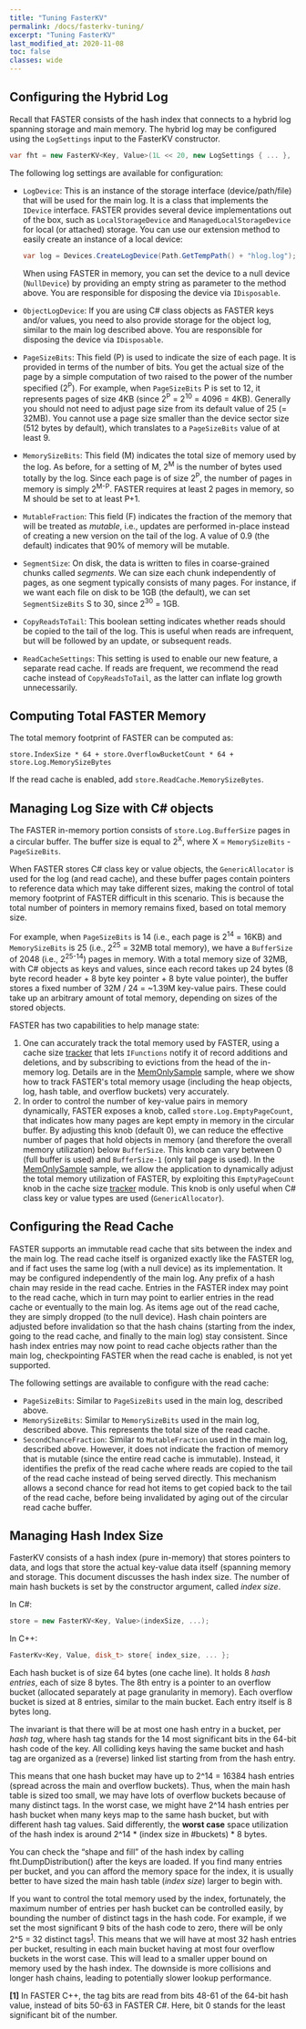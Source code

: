 ```yaml
---
title: "Tuning FasterKV"
permalink: /docs/fasterkv-tuning/
excerpt: "Tuning FasterKV"
last_modified_at: 2020-11-08
toc: false
classes: wide
---
```


## Configuring the Hybrid Log

Recall that FASTER consists of the hash index that connects to a hybrid log spanning storage and main 
memory. The hybrid log may be configured using the `LogSettings` input to the FasterKV constructor.

```cs
var fht = new FasterKV<Key, Value>(1L << 20, new LogSettings { ... }, ...);
```

The following log settings are available for configuration:

* `LogDevice`: This is an instance of the storage interface (device/path/file) that will be used for the
main log. It is a class that implements the `IDevice` interface. FASTER provides several device implementations 
out of the box, such as `LocalStorageDevice` and `ManagedLocalStorageDevice` for local (or attached) storage.
You can use our extension method to easily create an instance of a local device:
    ```cs
    var log = Devices.CreateLogDevice(Path.GetTempPath() + "hlog.log");
    ```
    When using FASTER in memory, you can set the device to a null device (`NullDevice`) by providing an empty
    string as parameter to the method above. You are responsible for disposing the device via `IDisposable`.

* `ObjectLogDevice`: If you are using C# class objects as FASTER keys and/or values, you need to also
provide storage for the object log, similar to the main log described above. You are responsible for disposing 
the device via `IDisposable`.

* `PageSizeBits`: This field (P) is used to indicate the size of each page. It is provided in terms of the number
of bits. You get the actual size of the page by a simple computation of two raised to the power of the number
specified (2<sup>P</sup>). For example, when `PageSizeBits` P is set to 12, it represents pages of size 4KB 
(since 2<sup>P</sup> = 2<sup>10</sup> = 4096 = 4KB). Generally you should not need to adjust page size from its
default value of 25 (= 32MB). You cannot use a page size smaller than the device sector size (512 bytes by 
default), which translates to a `PageSizeBits` value of at least 9.

* `MemorySizeBits`: This field (M) indicates the total size of memory used by the log. As before, for a setting
of M, 2<sup>M</sup> is the number of bytes used totally by the log. Since each page is of size 2<sup>P</sup>, the 
number of pages in memory is simply 2<sup>M-P</sup>. FASTER requires at least 2 pages in memory, so M should be 
set to at least P+1.

* `MutableFraction`: This field (F) indicates the fraction of the memory that will be treated as _mutable_, i.e.,
updates are performed in-place instead of creating a new version on the tail of the log. A value of 0.9 (the
default) indicates that 90% of memory will be mutable.

* `SegmentSize`: On disk, the data is written to files in coarse-grained chunks called _segments_. We can size 
each chunk independently of pages, as one segment typically consists of many pages. For instance, if we want
each file on disk to be 1GB (the default), we can set `SegmentSizeBits` S to 30, since 2<sup>30</sup> = 1GB.

* `CopyReadsToTail`: This boolean setting indicates whether reads should be copied to the tail of the log. This
is useful when reads are infrequent, but will be followed by an update, or subsequent reads.

* `ReadCacheSettings`: This setting is used to enable our new feature, a separate read cache. If reads are
frequent, we recommend the read cache instead of `CopyReadsToTail`, as the latter can inflate
log growth unnecessarily.

## Computing Total FASTER Memory

The total memory footprint of FASTER can be computed as:

```
store.IndexSize * 64 + store.OverflowBucketCount * 64 + store.Log.MemorySizeBytes
```

If the read cache is enabled, add `store.ReadCache.MemorySizeBytes`.


## Managing Log Size with C# objects

The FASTER in-memory portion consists of `store.Log.BufferSize` pages in a circular buffer. The
buffer size is equal to 2<sup>X</sup>, where X = `MemorySizeBits` - `PageSizeBits`.

When FASTER stores C# class key or value objects, the `GenericAllocator` is used for the 
log (and read cache), and these buffer pages contain pointers to reference data which may take different 
sizes, making the control of total memory footprint of FASTER difficult in this scenario. 
This is because the total number of pointers in memory remains fixed, based on total 
memory size.

For example, when `PageSizeBits` is 14 (i.e., each page is 2<sup>14</sup> = 16KB) and 
`MemorySizeBits` is 25 (i.e., 2<sup>25</sup> = 32MB total memory), we have a `BufferSize` of
2048 (i.e., 2<sup>25-14</sup>) pages in memory. With a total memory size of 32MB, with C# objects 
as keys and values, since each record takes up 24 bytes (8 byte record header + 8 byte key 
pointer + 8 byte value pointer), the buffer stores a fixed number of 32M / 24 = ~1.39M key-value 
pairs. These could take up an arbitrary amount of total memory, depending on sizes of the 
stored objects.

FASTER has two capabilities to help manage state:

1. One can accurately track the total memory used by FASTER, using a cache size [tracker](https://github.com/microsoft/FASTER/blob/master/cs/samples/MemOnlyCache/CacheSizeTracker.cs) that lets `IFunctions` notify it of record additions and deletions, and by subscribing to evictions from the head of the in-memory log. Details are in the  [MemOnlySample](https://github.com/microsoft/FASTER/tree/master/cs/samples/MemOnlyCache) sample, where we show how to track FASTER's total memory usage (including the heap objects, log, hash table, and overflow buckets) very accurately.
2. In order to control the number of key-value pairs in memory dynamically, FASTER exposes a knob, called `store.Log.EmptyPageCount`, that indicates how many pages are kept empty in memory in the circular buffer. By adjusting this knob (default 0), we can reduce the effective number of pages that hold objects in memory (and therefore the overall memory utilization) below `BufferSize`. This knob can vary between 0 (full buffer is used) and `BufferSize-1` (only tail page is used). In the [MemOnlySample](https://github.com/microsoft/FASTER/tree/master/cs/samples/MemOnlyCache) sample,  we allow the application to dynamically adjust the total memory utilization of FASTER, by exploiting this `EmptyPageCount` knob in the cache size [tracker](https://github.com/microsoft/FASTER/blob/master/cs/samples/MemOnlyCache/CacheSizeTracker.cs) module. This knob is only useful when C# class key or value types are used (`GenericAllocator`).


## Configuring the Read Cache

FASTER supports an immutable read cache that sits between the index and the main log. The read cache itself is organized
exactly like the FASTER log, and if fact uses the same log (with a null device) as its implementation. It may
be configured independently of the main log. Any prefix of a hash chain may reside in the read cache. Entries in
the FASTER index may point to the read cache, which in turn may point to earlier entries in the read cache or
eventually to the main log. As items age out of the read cache, they are simply dropped (to the null device). Hash
chain pointers are adjusted before invalidation so that the hash chains (starting from the index, going to the read
cache, and finally to the main log) stay consistent. Since hash index entries may now point to read cache objects
rather than the main log, checkpointing FASTER when the read cache is enabled, is not yet supported.

The following settings are available to configure with the read cache:

* `PageSizeBits`: Similar to `PageSizeBits` used in the main log, described above.
* `MemorySizeBits`: Similar to `MemorySizeBits` used in the main log, described above. This represents the total
size of the read cache.
* `SecondChanceFraction`: Similar to `MutableFraction` used in the main log, described above. However, it does
not indicate the fraction of memory that is mutable (since the entire read cache is immutable). Instead, it
identifies the prefix of the read cache where reads are copied to the tail of the read cache instead of being
served directly. This mechanism allows a second chance for read hot items to get copied back to the tail of
the read cache, before being invalidated by aging out of the circular read cache buffer.

## Managing Hash Index Size

FasterKV consists of a hash index (pure in-memory) that stores pointers to data, and logs that
store the actual key-value data itself (spanning memory and storage. This document discusses 
the hash index size. The number of main hash buckets is set by the constructor 
argument, called _index size_.

In C#:
```cs
store = new FasterKV<Key, Value>(indexSize, ...);
```
In C++:
```cpp
FasterKv<Key, Value, disk_t> store{ index_size, ... };
```

Each hash bucket is of size 64 bytes (one cache line). It holds 8 _hash entries_, each of size 8 bytes.
The 8th entry is a pointer to an overflow bucket (allocated separately at page granularity in memory). Each
overflow bucket is sized at 8 entries, similar to the main bucket. Each entry itself is 8 bytes long.

The invariant is that there will be at most one hash entry in a bucket, per _hash tag_, where hash tag stands
for the 14 most significant bits in the 64-bit hash code of the key. All colliding keys having the same bucket 
and hash tag are organized as a (reverse) linked list starting from from the hash entry.

This means that one hash bucket may have up to 2^14 = 16384 hash entries (spread across the main and overflow 
buckets). Thus, when the main hash table is sized too small, we may have lots of overflow buckets because of many
distinct tags. In the worst case, we might have 2^14 hash entries per hash bucket when many keys map to the same
hash bucket, but with different hash tag values. Said differently, the **worst case** space utilization of the 
hash index is around 2^14 * (index size in #buckets) * 8 bytes.

You can check the “shape and fill” of the hash index by calling fht.DumpDistribution() after the keys are loaded.
If you find many entries per bucket, and you can afford the memory space for the index, it is usually better to have
sized the main hash table (_index size_) larger to begin with.

If you want to control the total memory used by the index, fortunately, the maximum number of entries per hash bucket
can be controlled easily, by bounding the number of distinct tags in the hash code. For example, if we set the most 
significant 9 bits of the hash code to zero, there will be only 2^5 = 32 distinct tags<sup id="a1">[1](#f1)</sup>. 
This means that we will have at most 32 hash entries per bucket, resulting in each main bucket having at most four 
overflow buckets in the worst case. This will lead to a smaller upper bound on memory used by the hash index. The 
downside is more collisions and longer hash chains, leading to potentially slower lookup performance.


<b id="f1">[1]</b> In FASTER C++, the tag bits are read from bits 48-61 of the 64-bit hash value, instead of bits 50-63 
in FASTER C#. Here, bit 0 stands for the least significant bit of the number.
